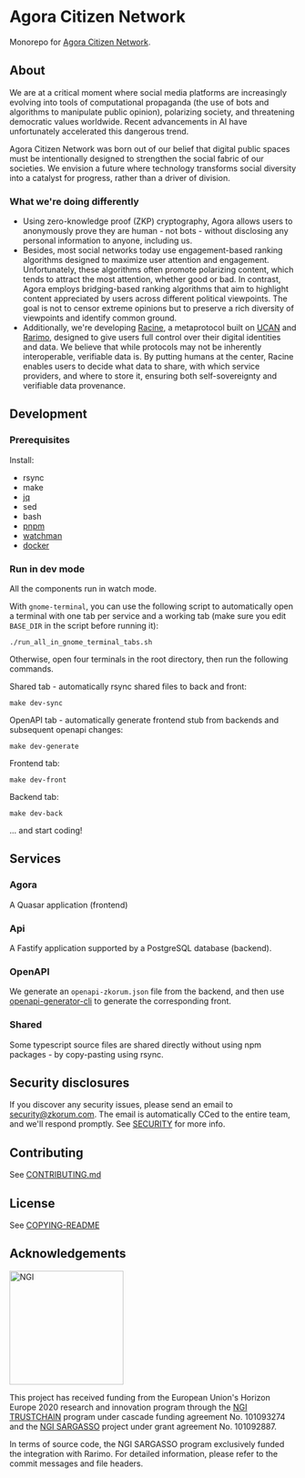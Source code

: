 # Agora Citizen Network

Monorepo for [Agora Citizen Network](https://agoracitizen.network).

## About

We are at a critical moment where social media platforms are increasingly evolving into tools of computational propaganda (the use of bots and algorithms to manipulate public opinion), polarizing society, and threatening democratic values worldwide. Recent advancements in AI have unfortunately accelerated this dangerous trend.

Agora Citizen Network was born out of our belief that digital public spaces must be intentionally designed to strengthen the social fabric of our societies. We envision a future where technology transforms social diversity into a catalyst for progress, rather than a driver of division.

### What we're doing differently
- Using zero-knowledge proof (ZKP) cryptography, Agora allows users to anonymously prove they are human - not bots - without disclosing any personal information to anyone, including us.
- Besides, most social networks today use engagement-based ranking algorithms designed to maximize user attention and engagement. Unfortunately, these algorithms often promote polarizing content, which tends to attract the most attention, whether good or bad. In contrast, Agora employs bridging-based ranking algorithms that aim to highlight content appreciated by users across different political viewpoints. The goal is not to censor extreme opinions but to preserve a rich diversity of viewpoints and identify common ground.
- Additionally, we're developing [Racine](https://github.com/zkorum/racine), a metaprotocol built on [UCAN](https://github.com/ucan-wg) and [Rarimo](https://github.com/rarimo), designed to give users full control over their digital identities and data. We believe that while protocols may not be inherently interoperable, verifiable data is. By putting humans at the center, Racine enables users to decide what data to share, with which service providers, and where to store it, ensuring both self-sovereignty and verifiable data provenance. 

## Development

### Prerequisites

Install:

- rsync
- make
- [jq](https://jqlang.github.io/jq/)
- sed
- bash
- [pnpm](https://pnpm.io/)
- [watchman](https://facebook.github.io/watchman/)
- [docker](https://www.docker.com/)

### Run in dev mode

All the components run in watch mode.

With `gnome-terminal`, you can use the following script to automatically open a terminal with one tab per service and a working tab (make sure you edit `BASE_DIR` in the script before running it):

```
./run_all_in_gnome_terminal_tabs.sh
```

Otherwise, open four terminals in the root directory, then run the following commands.

Shared tab - automatically rsync shared files to back and front:

```
make dev-sync
```

OpenAPI tab - automatically generate frontend stub from backends and subsequent openapi changes:

```
make dev-generate
```

Frontend tab:

```
make dev-front
```

Backend tab:

```
make dev-back
```

... and start coding!

## Services

### Agora

A Quasar application (frontend)

### Api

A Fastify application supported by a PostgreSQL database (backend).

### OpenAPI

We generate an `openapi-zkorum.json` file from the backend, and then use [openapi-generator-cli](https://openapi-generator.tech/) to generate the corresponding front.

### Shared

Some typescript source files are shared directly without using npm packages - by copy-pasting using rsync.

## Security disclosures

If you discover any security issues, please send an email to security@zkorum.com. The email is automatically CCed to the entire team, and we'll respond promptly. See [SECURITY](./SECURITY.md) for more info.

## Contributing

See [CONTRIBUTING.md](./CONTRIBUTING.md)

## License

See [COPYING-README](COPYING-README.md)

## Acknowledgements

<img src="https://ngi.eu/wp-content/uploads/2019/06/Logo-NGI_Explicit-with-baseline-rgb.png" width="200" alt="NGI">

This project has received funding from the European Union's Horizon Europe 2020 research and innovation program through the [NGI TRUSTCHAIN](https://trustchain.ngi.eu/) program under cascade funding agreement No. 101093274 and the [NGI SARGASSO](https://ngisargasso.eu/) project under grant agreement No. 101092887.

In terms of source code, the NGI SARGASSO program exclusively funded the integration with Rarimo. For detailed information, please refer to the commit messages and file headers.
